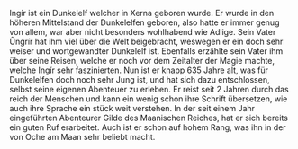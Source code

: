 
Ingír ist ein Dunkelelf welcher in Xerna geboren wurde. Er wurde in den höheren Mittelstand der Dunkelelfen geboren, also hatte er immer genug von allem, war aber nicht besonders wohlhabend wie Adlige. 
Sein Vater Ûngrír hat ihm viel über die Welt beigebracht, weswegen er ein doch sehr weiser und wortgewandter Dunkelelf ist. 
Ebenfalls erzählte sein Vater ihm über seine Reisen, welche er noch vor dem Zeitalter der Magie machte, welche Ingír sehr faszinierten. Nun ist er knapp 635 Jahre alt, was für Dunkelelfen doch noch sehr Jung ist, und hat sich dazu entschlossen, selbst seine eigenen Abenteuer zu erleben.
Er reist seit 2 Jahren durch das reich der Menschen und kann ein wenig schon ihre Schrift übersetzen, wie auch ihre Sprache ein stück weit verstehen. 
In der seit einem Jahr eingeführten Abenteurer Gilde des Maanischen Reiches, hat er sich bereits ein guten Ruf erarbeitet. Auch ist er schon auf hohem Rang, was ihn in der von Oche am Maan sehr beliebt macht.